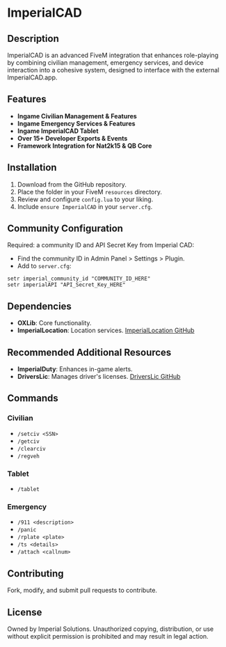 # ImperialCAD

## Description
ImperialCAD is an advanced FiveM integration that enhances role-playing by combining civilian management, emergency services, and device interaction into a cohesive system, designed to interface with the external ImperialCAD.app.

## Features
- **Ingame Civilian Management & Features**
- **Ingame Emergency Services & Features**
- **Ingame ImperialCAD Tablet**
- **Over 15+ Developer Exports & Events**
- **Framework Integration for Nat2k15 & QB Core**

## Installation
1. Download from the GitHub repository.
2. Place the folder in your FiveM `resources` directory.
3. Review and configure `config.lua` to your liking.
3. Include `ensure ImperialCAD` in your `server.cfg`.

## Community Configuration
Required: a community ID and API Secret Key from Imperial CAD:
- Find the community ID in Admin Panel > Settings > Plugin.
- Add to `server.cfg`:

```
setr imperial_community_id "COMMUNITY_ID_HERE" 
setr imperialAPI "API_Secret_Key_HERE"
```


## Dependencies
- **OXLib**: Core functionality.
- **ImperialLocation**: Location services.
[ImperialLocation GitHub](https://github.com/Zippy01/ImperialLocation)

## Recommended Additional Resources
- **ImperialDuty**: Enhances in-game alerts.
- **DriversLic**: Manages driver's licenses.
[DriversLic GitHub](https://github.com/Zippy01/DriversLic)

## Commands
### Civilian
- `/setciv <SSN>`
- `/getciv`
- `/clearciv`
- `/regveh`

### Tablet
- `/tablet`

### Emergency
- `/911 <description>`
- `/panic`
- `/rplate <plate>`
- `/ts <details>`
- `/attach <callnum>`

## Contributing
Fork, modify, and submit pull requests to contribute.

## License
Owned by Imperial Solutions. Unauthorized copying, distribution, or use without explicit permission is prohibited and may result in legal action.
